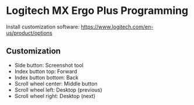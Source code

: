 <!--lint disable list-item-indent-->

# Logitech MX Ergo Plus Programming

Install customization software: https://www.logitech.com/en-us/product/options

## Customization

- Side button: Screenshot tool
- Index button top: Forward
- Index button bottom: Back
- Scroll wheel center: Middle button
- Scroll wheel left: Desktop (previous)
- Scroll wheel right: Desktop (next)
